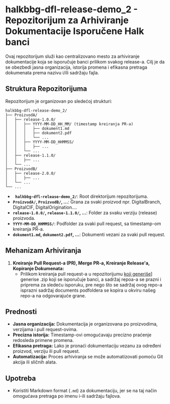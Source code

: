 # halkbbg-dfl-release-demo_2 - Repozitorijum za Arhiviranje Dokumentacije Isporučene Halk banci

Ovaj repozitorijum služi kao centralizovano mesto za arhiviranje dokumentacije koja se isporučuje banci prilikom svakog release-a. Cilj je da se obezbedi jasna organizacija, istorija promena i efikasna pretraga dokumenata prema nazivu i/ili sadržaju fajla.

## Struktura Repozitorijuma

Repozitorijum je organizovan po sledećoj strukturi:

```
halkbbg-dfl-release-demo_2/
├── ProizvodA/
│   ├── release-1.0.0/
│   │   ├── YYYY-MM-DD_HH_MM/ (timestamp kreiranja PR-a)
│   │   │   ├── dokument1.md
│   │   │   ├── dokument2.pdf
│   │   │   └── ...
│   │   ├── YYYY-MM-DD_HHMMSS/
│   │   │   ├── ...
│   │   └── ...
│   ├── release-1.1.0/
│   │   ├── ...
│   └── ...
├── ProizvodB/
│   ├── release-2.0.0/
│   │   ├── ...
│   └── ...
└── ...
```

* **` halkbbg-dfl-release-demo_2/`**: Root direktorijum repozitorijuma.
* **`ProizvodA/`, `ProizvodB/`, ...**: Grana za svaki proizvod npr. DigitalBranch, DigitalCIF, DigitalOrigination....
* **`release-1.0.0/`, `release-1.1.0/`, ...**: Folder za svaku verziju (release) proizvoda.
* **`YYYY-MM-DD_HHMMSS/`**: Podfolder za svaki pull request, sa timestamp-om kreiranja PR-a.
* **`dokument1.md`, `dokument2.pdf`, ...**: Dokumenti vezani za svaki pull request.

## Mehanizam Arhiviranja

1.  **Kreiranje Pull Request-a (PR), Merge PR-a, Kreiranje Release'a, Kopiranje Dokumenata:**
    * Prilikom kreiranja pull request-a u repozitorijumu [koji generiše](https://github.com/assecosee/halkbbg-dfl-release/tree/main)] generise .zip koji se isporučuje banci, a sadržaj repoa-a se prazni i priprema za sledeću isporuku, pre nego što se sadržaj ovog repo-a isprazni sadržaj documents podfoldera se kopira u okviru našeg repo-a na odgovarajuće grane.

## Prednosti

* **Jasna organizacija:** Dokumentacija je organizovana po proizvodima, verzijama i pull request-ovima.
* **Precizna istorija:** Timestamp-ovi omogućavaju precizno praćenje redosleda primene promena.
* **Efikasna pretraga:** Lako je pronaći dokumentaciju vezanu za određeni proizvod, verziju ili pull request.
* **Automatizacija:** Proces arhiviranja se može automatizovati pomoću Git akcija ili sličnih alata.

## Upotreba

* Koristiti Markdown format (`.md`) za dokumentaciju, jer se na taj način omogućava pretraga po imenu i-ili sadržaju fajlova.

